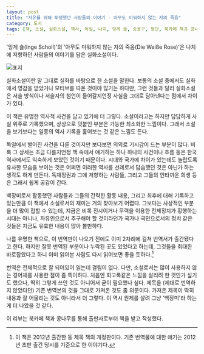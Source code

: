 ```yaml
---
layout: post
title: "자유를 위해 투쟁했던 사람들의 이야기 - 아무도 미워하지 않는 자의 죽음"
category: 도서
tags: [책, 소설, 실화소설, 역사, 독일, 나치, 잉게 숄, 송용구, 평단, 북카페 책과 콩나무, 서평]
---
```


'잉게 숄(Inge Scholl)'의
'아무도 미워하지 않는 자의 죽음(Die Weiße Rose)'은
나치에 저항하던 사람들의 이야기를 담은 실화소설이다.

![표지](https://images2.imgbox.com/a0/11/i0VQeJ1d_o.jpg)

실화소설이란 말 그대로 실화를 바탕으로 한 소설을 말한다.
보통의 소설 중에서도 실화에서 영감을 받았거나 모티브를 따온 것이야 많기는 하다만,
그런 것들과 달리 실화소설은 서술 방식이나 서술자의 첨언이 들어갈지언정
사실을 그대로 담아낸다는 점에서 차이가 있다.

이 책은 유명한 역사적 사건을 담고 있기에 더 그렇다.
소설이라고는 하지만 담담하게 사실 위주로 기록했으며,
상상으로 덧붙인 부분은 가능한 최소화한 느낌이다.
그래서 소설을 보기보다는 일종의 역사 기록을 훑어보는 것 같은 느낌도 든다.

독일에서 벌어진 사건을 다룬 것이지만 보다보면 의외로 기시감이 드는 부분이 많다.
비록 그 상세는 조금 다를지언정 책 속에서 얘기하는 하나 하나의 사건이나 흐름 등은
한국 역사에서도 익숙하게 보았던 것이기 때문이다.
시대와 국가에 차이가 있는데도 놀랍도록 유사한 모습을 보이는 것은
어쩌면 이러한 역사를 선례로서 답습했던 것은 아닌가 하는 생각도 하게 만든다.
독재정권과 그에 저항하는 사람들, 그리고 그들의 안타까운 희생 등은 그래서 쉽게 공감이 간다.

백장미로서 활동했던 사람들과 그들의 간략한 활동 내용, 그리고 최후에 대해 기록하고 있는만큼
이 책에서 소설로서의 재미는 거의 찾아보기 어렵다.
그보다는 사상적인 부분을 더 많이 접할 수 있는데,
지금은 비록 전시이거나 무력을 이용한 전제정치가 횡행하는 시대는 아니나,
자유인으로서 추구해야 할 것이라던가 국가나 국민으로서의 정치 같은 것들은 지금도 유효한 내용이 많아 볼만하다.

나름 유명한 책으로, 이 번역판이 나오기 전에도 이미 2차례에 걸쳐 번역서가 출간됐다고 한다.
하지만 잘못 번역된 부분이나 누락된 곳도 있었다고 하는데,
그것들을 최대한 바로잡았다고 하니
이미 읽어본 사람도 다시 읽어보면 좋을 듯하다.[^1]

[^1]: 이 책은 2012년 출간한 동 제목 책의 개정판이다. 기존 번역물에 대한 얘기는 2012년 초판 출간 당시를 기준으로 한 이야기다.

번역은 전체적으로 잘 되어있어 읽는데 걸림이 없다.
다만, 소설로서는 많이 사용하지 않는 경어체를 사용한 점이 좀 특이하다.
처음엔 회고록같은 느낌을 살리려 한 것인가 싶기도 했으나,
딱히 그렇게 쓰인 것도 아니어서 굳이 필요했나 싶다.
제목을 (제대로 번역하지 않았다던) 기존 번역본의 것을 그대로 가져온 것도 좀 의문이다.
가져온 제목이 딱히 내용과 잘 어울리는 것도 아니라서 더 그렇다.
이 역시 원제를 살려 그냥 '백장미'라 하는 게 더 나았을 것 같다.



<div class="im im-info">
이 리뷰는 북카페 책과 콩나무를 통해 출판사로부터 책을 받고 작성했다.
</div>
